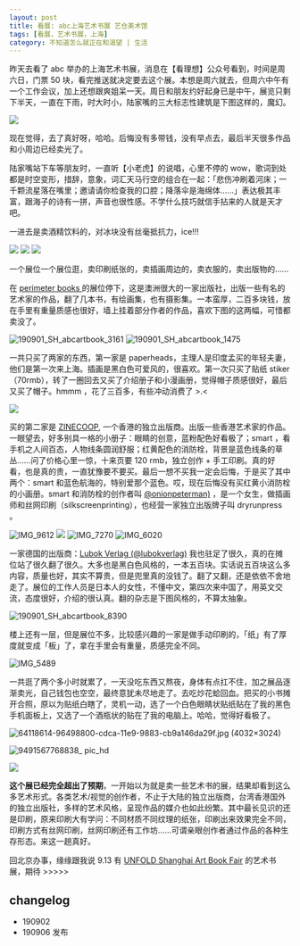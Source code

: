 ```yaml
---
layout: post
title: 看展: abc上海艺术书展 艺仓美术馆
tags: [看展，艺术书展，上海]
category: 不知道怎么就正在和渴望 | 生活
---
```

昨天去看了 abc 举办的上海艺术书展，消息在【看理想】公众号看到，时间是周六日，门票 50 块，看完推送就决定要去这个展。本想是周六就去，但周六中午有一个工作会议，加上还想跟爽姐呆一天。周日和朋友约好起身已是中午，展览只剩下半天，一直在下雨，时大时小，陆家嘴的三大标志性建筑是下图这样的，魔幻。

![](https://user-images.githubusercontent.com/20737239/64119066-8aaa9100-cdcb-11e9-8a2f-59ec0a87a854.JPG)

现在觉得，去了真好呀，哈哈。后悔没有多带钱，没有早点去，最后半天很多作品和小周边已经卖光了。

陆家嘴站下车等朋友时，一直听【小老虎】的说唱，心里不停的 wow，歌词到处都是时空变形，措辞，意象，词汇天马行空的组合在一起：「悲伤冲刷着河床；一千颗流星落在嘴里；邀请请你检查我的口腔；降落伞是海绵体......」表达极其丰富，跟海子的诗有一拼，声音也很性感。不学什么技巧就信手拈来的人就是天才吧。

一进去是卖酒精饮料的，对冰块没有丝毫抵抗力，ice!!! 

![](https://user-images.githubusercontent.com/20737239/64119072-8b432780-cdcb-11e9-9ef9-de1d59ffbf58.jpg)
![](https://user-images.githubusercontent.com/20737239/64119057-89796400-cdcb-11e9-9ced-19b592870731.jpg)
![](https://user-images.githubusercontent.com/20737239/64119076-8bdbbe00-cdcb-11e9-8d60-737b16eace1b.jpg)

一个展位一个展位逛，卖印刷纸张的，卖插画周边的，卖衣服的，卖出版物的......

在 [perimeter books ](https://perimeterbooks.com) 的展位停下，这是澳洲很大的一家出版社，出版一些有名的艺术家的作品，翻了几本书，有绘画集，也有摄影集。一本蛮厚，二百多块钱，放在手里有重量质感也很好，墙上挂着部分作者的作品，喜欢下图的这两幅，可惜都卖没了。

![190901_SH_abcartbook_3161 ](https://user-images.githubusercontent.com/20737239/64427013-b5099080-d0e2-11e9-98dd-b968189cb3e9.jpg)
![190901_SH_abcartbook_1475 ](https://user-images.githubusercontent.com/20737239/64427018-b89d1780-d0e2-11e9-86b6-86ab19939b56.jpg)

一共只买了两家的东西，第一家是 paperheads，主理人是印度孟买的年轻夫妻，他们是第一次来上海。插画是黑白色可爱风的，很喜欢。第一次只买了贴纸 stiker （70rmb），转了一圈回去又买了介绍册子和小漫画册，觉得帽子质感很好，最后又买了帽子。hmmm ，花了三百多，有些冲动消费了 >.< 

![](https://user-images.githubusercontent.com/20737239/64119054-88e0cd80-cdcb-11e9-8ee2-4cb2120c2615.JPG)

买的第二家是 [ZINECOOP](https://zinecoop.org/), 一个香港的独立出版商。出版一些香港艺术家的作品。一眼望去，好多别具一格的小册子：眼睛的创意，蓝粉配色好看极了；smart ，看手机之人间百态，人物线条圆润舒服；红黄配色的消防栓，背景是蓝色线条的草丛......问了价格心里一惊，十来页要 120 rmb，独立创作 + 手工印刷。真的好看，也是真的贵，一直犹豫要不要买。最后一想不买我一定会后悔，于是买了其中两个：smart 和蓝色航海的，特别爱那个蓝色。哎，现在后悔没有买红黄小消防栓的小画册。smart 和消防栓的创作者叫 [@onionpeterman)](https://www.instagram.com/p/Bt5rYQJgHlt/) ，是一个女生，做插画师和丝网印刷（silkscreenprinting），也经营一家独立出版牌子叫 dryrunpress 。


![IMG_9612](https://user-images.githubusercontent.com/20737239/64123977-64d7b900-cdd8-11e9-9e04-623fe5fe3611.JPG)
![](https://user-images.githubusercontent.com/20737239/64119071-8b432780-cdcb-11e9-8a89-c3ada09f182c.jpg)
![IMG_7270](https://user-images.githubusercontent.com/20737239/64124684-365add80-cdda-11e9-84f7-99fdb4a5e0f3.JPG)
![IMG_6020](https://user-images.githubusercontent.com/20737239/64124683-35c24700-cdda-11e9-8c39-162f49d61fc0.JPG)

一家德国的出版商：[Lubok Verlag (@lubokverlag)](https://www.instagram.com/lubokverlag/) 我也驻足了很久，真的在摊位站了很久翻了很久。大多也是黑白色风格的，一本五百块。实话说五百块这么多内容，质量也好，其实不算贵，但是兜里真的没钱了。翻了又翻，还是依依不舍地走了。展位的工作人员是日本人的女性，不懂中文，第四次来中国了，用英文交流，态度很好，介绍的很认真。翻的杂志是下图风格的，不算太抽象。

![190901_SH_abcartbook_8390](https://user-images.githubusercontent.com/20737239/64124518-ccdacf00-cdd9-11e9-8600-90c45cb7ffec.jpg)

楼上还有一层，但是展位不多，比较感兴趣的一家是做手动印刷的，「纸」有了厚度就变成「板」了，拿在手里会有重量，质感完全不同。

![IMG_5489](https://user-images.githubusercontent.com/20737239/64424818-a9b36680-d0dc-11e9-9933-f4b3e1e949b4.JPG)

一共逛了两个多小时就累了，一天没吃东西又熬夜，身体有点扛不住，加之展品逐渐卖光，自己钱包也空空，最终意犹未尽地走了。去吃炒花蛤回血。把买的小书摊开合照，原以为贴纸白瞎了，灵机一动，选了一个白色眼睛状贴纸贴在了我的黑色手机面板上，又选了一个酒瓶状的贴在了我的电脑上。哈哈，觉得好看极了。

![64118614-96498800-cdca-11e9-9883-cb9a146da29f.jpg (4032×3024)](https://user-images.githubusercontent.com/20737239/64118614-96498800-cdca-11e9-9883-cb9a146da29f.jpg)

![9491567768838_ pic_hd](https://user-images.githubusercontent.com/20737239/64424395-8936dc80-d0db-11e9-8ac4-9075553abee3.jpg)

![](https://user-images.githubusercontent.com/20737239/64119069-8aaa9100-cdcb-11e9-974c-69130593e366.jpg)


**这个展已经完全超出了预期**，一开始以为就是卖一些艺术书的展，结果却看到这么多艺术形式。各类艺术/视觉的创作者，不止于大陆的独立出版商，台湾香港国外的独立出版社，多样的艺术风格，呈现作品的媒介也如此纷繁。其中最长见识的还是印刷，原来印刷大有学问：不同材质不同纹理的纸张，印刷出来效果完全不同，印刷方式有丝网印刷，丝网印刷还有工作坊......可谓亲眼创作者通过作品的各种生存形态。来这一趟真好。

回北京办事，缘缘跟我说 9.13 有 [UNFOLD Shanghai Art Book Fair](http://www.shanghaiartbookfair.com/) 的艺术书展，期待 >>>>>

## changelog
- 190902
- 190906 发布
